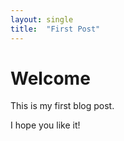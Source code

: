```yaml
---
layout: single
title:  "First Post"
---
```


# Welcome

This is my first blog post.

I hope you like it!
